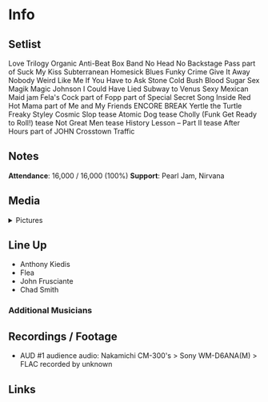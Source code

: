# Info

## Setlist

Love Trilogy
Organic Anti-Beat Box Band
No Head No Backstage Pass part of
Suck My Kiss
Subterranean Homesick Blues
Funky Crime
Give It Away
Nobody Weird Like Me
If You Have to Ask
Stone Cold Bush
Blood Sugar Sex Magik
Magic Johnson
I Could Have Lied
Subway to Venus
Sexy Mexican Maid jam
Fela's Cock part of
Fopp part of
Special Secret Song Inside
Red Hot Mama part of
Me and My Friends
ENCORE BREAK
Yertle the Turtle
Freaky Styley
Cosmic Slop tease
Atomic Dog tease
Cholly (Funk Get Ready to Roll!) tease
Not Great Men tease
History Lesson – Part II tease
After Hours part of JOHN
Crosstown Traffic

## Notes

**Attendance**: 16,000 / 16,000 (100%)
**Support**: Pearl Jam, Nirvana

## Media 

<details>
  <summary>Pictures</summary>
  <!--<img alt="Setlist" title="Setlist" src="_.jpg" height="200" />
  <img alt="Flyer" title="Flyer" src="_.jpg" height="200" />
  <img alt="Clipper" title="Clipper" src="_.jpg" height="200" />
  <img alt="Ticket" title="Ticket" src="_.jpg" height="200" />
  -->
</details>

## Line Up

* Anthony Kiedis
* Flea
* John Frusciante
* Chad Smith

### Additional Musicians

## Recordings / Footage

* AUD #1 audience audio: Nakamichi CM-300's > Sony WM-D6ANA(M) > FLAC recorded by unknown

## Links

